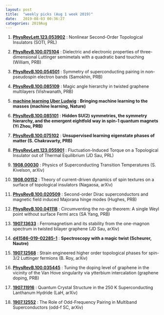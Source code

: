 ```yaml
---
layout: post
title:  "weekly picks (Aug 1 week 2019)"
date:   2019-08-03 00:36:27
categories: 2019Aug
---
```





1. **[PhysRevLett.123.053902](https://journals.aps.org/prl/abstract/10.1103/PhysRevLett.123.053902)** : Nonlinear Second-Order Topological Insulators (SOTI, PRL)

1. **[PhysRevB.100.075104](https://journals.aps.org/prb/abstract/10.1103/PhysRevB.100.075104)** : Dielectric and electronic properties of three-dimensional Luttinger semimetals with a quadratic band touching (William, PRB)
1. **[PhysRevB.100.054501](https://journals.aps.org/prb/abstract/10.1103/PhysRevB.100.054501)** : Symmetry of superconducting pairing in non-pseudospin electron bands (Samokhin, PRB)

1. **[PhysRevB.100.085109](https://journals.aps.org/prb/abstract/10.1103/PhysRevB.100.085109)** : Magic angle hierarchy in twisted graphene multilayers (Vishwanath, PRB)

1. **[machine learning Uber Ludwig](https://science.sciencemag.org/content/365/6452/416)** : **Bringing machine learning to the masses (machine learning, Nature)**

1. **[PhysRevB.100.085101](https://journals.aps.org/prb/abstract/10.1103/PhysRevB.100.085101)** : **Hidden SU(2) symmetries, the symmetry hierarchy, and the emergent eightfold way in spin-1 quantum magnets (Yi Zhou, PRB)**


1. **[PhysRevB.100.075102](https://journals.aps.org/prb/abstract/10.1103/PhysRevB.100.075102)** : **Unsupervised learning eigenstate phases of matter (S. Chakravarty, PRB)**

1. **[PhysRevLett.123.055901](https://journals.aps.org/prl/abstract/10.1103/PhysRevLett.123.055901)** : Fluctuation-Induced Torque on a Topological Insulator out of Thermal Equilibrium (JD Sau, PRL)


1. **[1908.00030](http://arxiv.org/abs/1908.00030)** : Physics of Superconducting Transition Temperatures (S. Kivelson, arXiv)

1. **[1908.00152](http://arxiv.org/abs/1908.00152)** : Theory of current-driven dynamics of spin textures on a surface of topological insulators (Nagaosa, arXiv)


1. **[PhysRevB.100.020509](https://journals.aps.org/prb/abstract/10.1103/PhysRevB.100.020509)** : Second-order Dirac superconductors and magnetic field induced Majorana hinge modes (Hughes, PRB)


1. **[PhysRevB.100.041118](https://journals.aps.org/prb/abstract/10.1103/PhysRevB.100.041118)** : Circumventing the no-go theorem: A single Weyl point without surface Fermi arcs (SA Yang, PRB)


1. **[1907.13633](http://arxiv.org/abs/1907.13633)** :  Ferromagnetism and its stability from the one-magnon spectrum in twisted bilayer graphene (JD Sau, arXiv)

1. **[d41586-019-02285-1](https://www.nature.com/articles/d41586-019-02285-1)** : **Spectroscopy with a magic twist (Scheurer, Nautre)**


1. **[1907.12568](http://arxiv.org/abs/1907.12568)** : Strain engineered higher order topological phases for spin-3/2 Luttinger fermions (B. Roy, arXiv)



1. **[PhysRevB.100.035445](https://link.aps.org/doi/10.1103/PhysRevB.100.035445)** : Tuning the doping level of graphene in the vicinity of the Van Hove singularity via ytterbium intercalation (graphene doping, PRB)

1. **[1907.11916](http://arxiv.org/abs/1907.11916)** : Quantum Crystal Structure in the 250 K Superconducting Lanthanum Hydride (LaH, arXiv)


1. **[1907.12552](http://arxiv.org/abs/1907.12552)** : The Role of Odd-Frequency Pairing in Multiband Superconductors (odd-f SC, arXiv)


